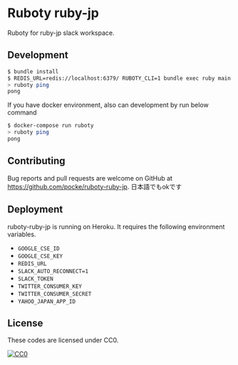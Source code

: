 Ruboty ruby-jp
===

Ruboty for ruby-jp slack workspace.



Development
---

```bash
$ bundle install
$ REDIS_URL=redis://localhost:6379/ RUBOTY_CLI=1 bundle exec ruby main.rb
> ruboty ping
pong
```

If you have docker environment, also can development by run below command

```bash
$ docker-compose run ruboty
> ruboty ping
pong
```



Contributing
---


Bug reports and pull requests are welcome on GitHub at https://github.com/pocke/ruboty-ruby-jp.
日本語でもokです


Deployment
---

ruboty-ruby-jp is running on Heroku.
It requires the following environment variables.

* `GOOGLE_CSE_ID`
* `GOOGLE_CSE_KEY`
* `REDIS_URL`
* `SLACK_AUTO_RECONNECT=1`
* `SLACK_TOKEN`
* `TWITTER_CONSUMER_KEY`
* `TWITTER_CONSUMER_SECRET`
* `YAHOO_JAPAN_APP_ID`

License
---


These codes are licensed under CC0.

[![CC0](http://i.creativecommons.org/p/zero/1.0/88x31.png "CC0")](http://creativecommons.org/publicdomain/zero/1.0/deed.en)
